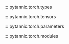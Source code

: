 ::: pytannic.torch.types 

::: pytannic.torch.tensors 

::: pytannic.torch.parameters 

::: pytannic.torch.modules 